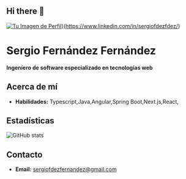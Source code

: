 ## Hi there 👋

[![Tu Imagen de Perfil](https://media.licdn.com/dms/image/v2/D5603AQHLTxzAB-8uYg/profile-displayphoto-shrink_200_200/profile-displayphoto-shrink_200_200/0/1718284590922?e=1736380800&v=beta&t=5tX-qK__V8E9TSe2vjAhtvl17aV-jjNWjF0XQzqHQ-w))]([https://tu-perfil-en-linkedin.com)(https://www.linkedin.com/in/sergiofdezfdez/)
# Sergio Fernández Fernández
**Ingeníero de software especializado en tecnologías web**

## Acerca de mí
* **Habilidades:** Typescript,Java,Angular,Spring Boot,Next.js,React,
<!-- * **Intereses:**
* **Proyectos:**
    * [Proyecto 1](https://github.com/tu-usuario/proyecto1)
    * [Proyecto 2](https://github.com/tu-usuario/proyecto2) -->

## Estadísticas
![GitHub stats](https://github-readme-stats.vercel.app/api?username=sergiofdezfernandez&show_icons=true&theme=tokyonight)
## Contacto
* **Email:** sergiofdezfernandez@gmail.com
